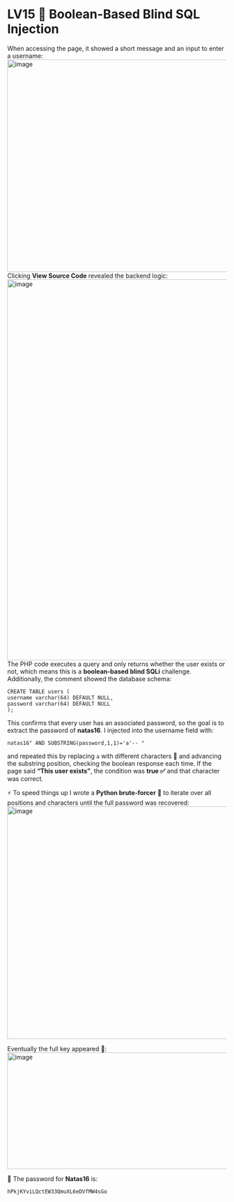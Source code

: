 # LV15 🧪 Boolean-Based Blind SQL Injection  

When accessing the page, it showed a short message and an input to enter a username:  
<img width="1920" height="487" alt="image" src="https://github.com/user-attachments/assets/3ff43517-f748-4b9e-90be-8e67ff5681df" />  
Clicking **View Source Code** revealed the backend logic:  
<img width="1364" height="873" alt="image" src="https://github.com/user-attachments/assets/28edf902-536e-48a1-b315-bf2fef87c1db" />  
The PHP code executes a query and only returns whether the user exists or not, which means this is a **boolean-based blind SQLi** challenge. Additionally, the comment showed the database schema:  

```
CREATE TABLE users (
username varchar(64) DEFAULT NULL,
password varchar(64) DEFAULT NULL
);
```

This confirms that every user has an associated password, so the goal is to extract the password of **natas16**. I injected into the username field with:  

```
natas16" AND SUBSTRING(password,1,1)='a'-- "
```

and repeated this by replacing `a` with different characters 🔄 and advancing the substring position, checking the boolean response each time. If the page said **“This user exists”**, the condition was **true ✅** and that character was correct.  

⚡ To speed things up I wrote a **Python brute-forcer** 🤖 to iterate over all positions and characters until the full password was recovered:  
<img width="943" height="533" alt="image" src="https://github.com/user-attachments/assets/7fbd6e09-96d5-4438-b537-9fb788a7eaf1" />  

Eventually the full key appeared 🎉:  
<img width="731" height="267" alt="image" src="https://github.com/user-attachments/assets/309caeec-029a-4d8a-9867-9324e9620f16" />  

🔑 The password for **Natas16** is:  

```
hPkjKYviLQctEW33QmuXL6eDVfMW4sGo
```
